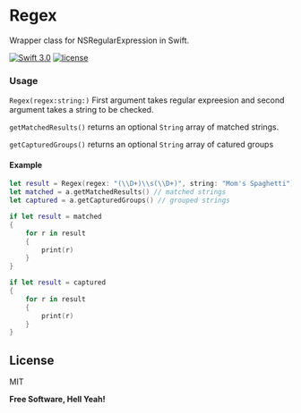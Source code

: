 # Regex
Wrapper class for NSRegularExpression in Swift.

[![Swift 3.0](https://img.shields.io/badge/Swift-3.0-orange.svg)]() [![license](https://img.shields.io/github/license/mashape/apistatus.svg?maxAge=2592000?style=plastic)]()

### Usage
``Regex(regex:string:)``  First argument takes regular expreesion and second argument takes a string to be checked.

``getMatchedResults()`` returns an optional ``String`` array of matched strings.

``getCapturedGroups()`` returns an optional ``String`` array of catured groups

#### Example
```Swift
let result = Regex(regex: "(\\D+)\\s(\\D+)", string: "Mom's Spaghetti")
let matched = a.getMatchedResults() // matched strings
let captured = a.getCapturedGroups() // grouped strings

if let result = matched
{
    for r in result
    {
        print(r)
    }
}

if let result = captured
{
    for r in result
    {
        print(r)
    }
}
````



License
----

MIT


**Free Software, Hell Yeah!**

